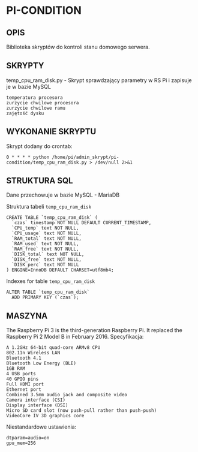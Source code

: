 # PI-CONDITION #

## OPIS ##
	
Biblioteka skryptów do kontroli stanu domowego serwera.

## SKRYPTY ##
	
temp_cpu_ram_disk.py - Skrypt sprawdzający parametry w RS Pi i zapisuje je w bazie MySQL
```
temperatura procesora
zurzycie chwilowe procesora
zurzycie chwilowe ramu
zajętość dysku
```

## WYKONANIE SKRYPTU ##

Skrypt dodany do crontab:
```
0 * * * * python /home/pi/admin_skrypt/pi-condition/temp_cpu_ram_disk.py > /dev/null 2>&1
```

## STRUKTURA SQL ##

Dane przechowuje w bazie MySQL - MariaDB

Struktura tabeli `temp_cpu_ram_disk`
```
CREATE TABLE `temp_cpu_ram_disk` (
  `czas` timestamp NOT NULL DEFAULT CURRENT_TIMESTAMP,
  `CPU_temp` text NOT NULL,
  `CPU_usage` text NOT NULL,
  `RAM_total` text NOT NULL,
  `RAM_used` text NOT NULL,
  `RAM_free` text NOT NULL,
  `DISK_total` text NOT NULL,
  `DISK_free` text NOT NULL,
  `DISK_perc` text NOT NULL
) ENGINE=InnoDB DEFAULT CHARSET=utf8mb4;
```
Indexes for table `temp_cpu_ram_disk`
```
ALTER TABLE `temp_cpu_ram_disk`
  ADD PRIMARY KEY (`czas`);
```
## MASZYNA ##

The Raspberry Pi 3 is the third-generation Raspberry Pi. It replaced the Raspberry Pi 2 Model B in February 2016.
Specyfikacja:
```
A 1.2GHz 64-bit quad-core ARMv8 CPU
802.11n Wireless LAN
Bluetooth 4.1
Bluetooth Low Energy (BLE)
1GB RAM
4 USB ports
40 GPIO pins
Full HDMI port
Ethernet port
Combined 3.5mm audio jack and composite video
Camera interface (CSI)
Display interface (DSI)
Micro SD card slot (now push-pull rather than push-push)
VideoCore IV 3D graphics core
```
Niestandardowe ustawienia:
```
dtparam=audio=on
gpu_mem=256
```
